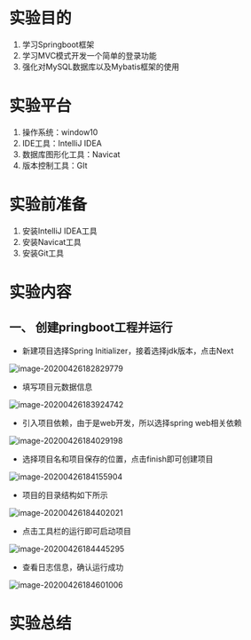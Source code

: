 # 实验目的

1. 学习Springboot框架
2. 学习MVC模式开发一个简单的登录功能
3. 强化对MySQL数据库以及Mybatis框架的使用

# 实验平台

1. 操作系统：window10
2. IDE工具：IntelliJ IDEA
3. 数据库图形化工具：Navicat
4. 版本控制工具：GIt

# 实验前准备

1. 安装IntelliJ IDEA工具
2. 安装Navicat工具
3. 安装Git工具

# 实验内容

## 一、 创建pringboot工程并运行

* 新建项目选择Spring Initializer，接着选择jdk版本，点击Next

![image-20200426182829779](C:\Users\admin\AppData\Roaming\Typora\typora-user-images\image-20200426182829779.png)

* 填写项目元数据信息

![image-20200426183924742](C:\Users\admin\AppData\Roaming\Typora\typora-user-images\image-20200426183924742.png)

* 引入项目依赖，由于是web开发，所以选择spring web相关依赖

![image-20200426184029198](C:\Users\admin\AppData\Roaming\Typora\typora-user-images\image-20200426184029198.png)

* 选择项目名和项目保存的位置，点击finish即可创建项目

![image-20200426184155904](C:\Users\admin\AppData\Roaming\Typora\typora-user-images\image-20200426184155904.png)

* 项目的目录结构如下所示

![image-20200426184402021](C:\Users\admin\AppData\Roaming\Typora\typora-user-images\image-20200426184402021.png)

* 点击工具栏的运行即可启动项目

![image-20200426184445295](C:\Users\admin\AppData\Roaming\Typora\typora-user-images\image-20200426184445295.png)

* 查看日志信息，确认运行成功

![image-20200426184601006](C:\Users\admin\AppData\Roaming\Typora\typora-user-images\image-20200426184601006.png)



















# 实验总结